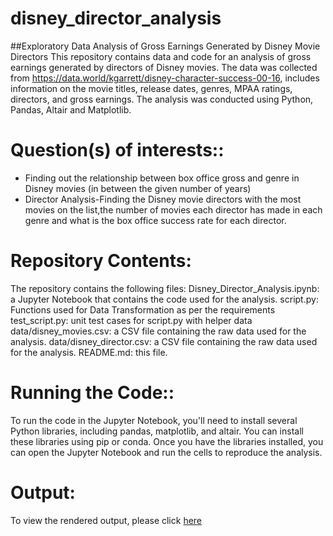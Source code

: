 # disney_director_analysis
##Exploratory Data Analysis of Gross Earnings Generated by Disney Movie Directors
This repository contains data and code for an analysis of gross earnings generated by directors of Disney movies. The data was collected from https://data.world/kgarrett/disney-character-success-00-16,
includes information on the movie titles, release dates, genres, MPAA ratings, directors, and gross earnings. The analysis was conducted using Python, Pandas, Altair and Matplotlib.


# Question(s) of interests::

* Finding out the relationship between box office gross and genre in Disney movies (in between the given number of years)
* Director Analysis-Finding the Disney movie directors with the most movies on the list,the number of movies each director has made in each genre and what is the box office success rate for each director.

# Repository Contents:

The repository contains the following files:
Disney_Director_Analysis.ipynb: a Jupyter Notebook that contains the code used for the analysis.
script.py: Functions used for Data Transformation as per the requirements
test_script.py: unit test cases for script.py with helper data
data/disney_movies.csv: a CSV file containing the raw data used for the analysis.
data/disney_director.csv:  a CSV file containing the raw data used for the analysis.
README.md: this file.

# Running the Code::

To run the code in the Jupyter Notebook, you'll need to install several Python libraries, including pandas, matplotlib, and altair. You can install these libraries using pip or conda. 
Once you have the libraries installed, you can open the Jupyter Notebook and run the cells to reproduce the analysis.

# Output:
To view the rendered output, please click [here](https://nbviewer.org/github/anusha711/disney_director_analysis/blob/main/disney_project.ipynb)
